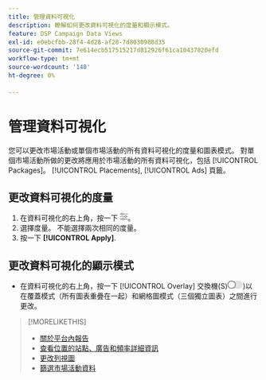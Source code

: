 ```yaml
---
title: 管理資料可視化
description: 瞭解如何更改資料可視化的度量和顯示模式。
feature: DSP Campaign Data Views
exl-id: e0ebcfbb-28f4-4d28-af28-7d8030988d35
source-git-commit: 7e614ecb517515217d812926f61ca10437820efd
workflow-type: tm+mt
source-wordcount: '140'
ht-degree: 0%

---
```


# 管理資料可視化

您可以更改市場活動或單個市場活動的所有資料可視化的度量和圖表模式。 對單個市場活動所做的更改將應用於市場活動的所有資料可視化，包括 [!UICONTROL Packages]。 [!UICONTROL Placements], [!UICONTROL Ads] 頁籤。

## 更改資料可視化的度量

1. 在資料可視化的右上角，按一下 ![設定](/help/dsp/assets/settings-chart.png)。
1. 選擇度量。
不能選擇兩次相同的度量。
1. 按一下 **[!UICONTROL Apply]**.

## 更改資料可視化的顯示模式

* 在資料可視化的右上角，按一下 [!UICONTROL Overlay] 交換機(S)![覆蓋開關](/help/dsp/assets/overlay.png))以在覆蓋模式（所有圖表重疊在一起）和網格圖模式（三個獨立圖表）之間進行更改。

>[!MORELIKETHIS]
>
>* [關於平台內報告](campaign-reports-about.md)
>* [查看位置的站點、廣告和頻率詳細資訊](placement-details-view.md)
>* [更改列視圖](column-view-change.md)
>* [篩選市場活動資料](campaign-data-filter.md)

